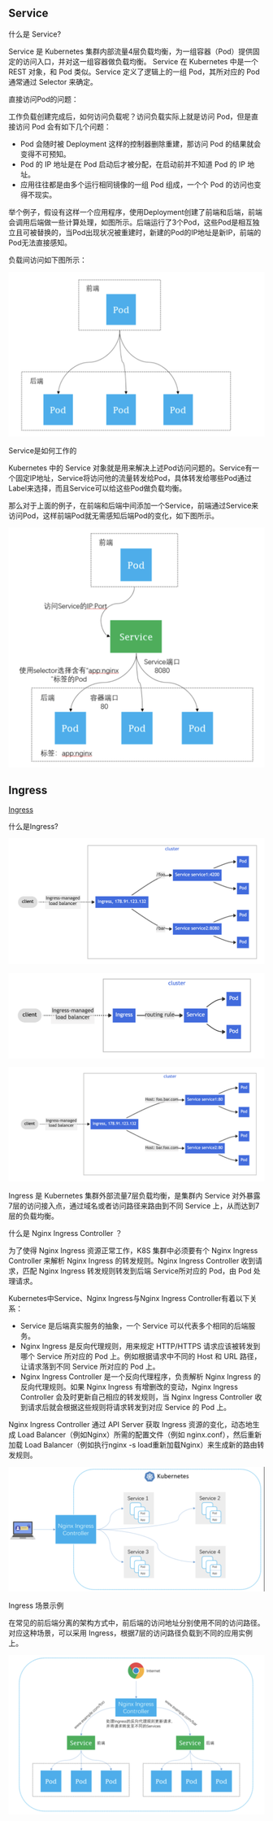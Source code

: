 ## Service

什么是 Service?

Service 是 Kubernetes 集群内部流量4层负载均衡，为一组容器（Pod）提供固定的访问入口，并对这一组容器做负载均衡。 Service 在 Kubernetes 中是一个 REST 对象，和 Pod 类似。Service 定义了逻辑上的一组 Pod，其所对应的 Pod 通常通过 Selector 来确定。

直接访问Pod的问题：

工作负载创建完成后，如何访问负载呢？访问负载实际上就是访问 Pod，但是直接访问 Pod 会有如下几个问题：

* Pod 会随时被 Deployment 这样的控制器删除重建，那访问 Pod 的结果就会变得不可预知。
* Pod 的 IP 地址是在 Pod 启动后才被分配，在启动前并不知道 Pod 的 IP 地址。
* 应用往往都是由多个运行相同镜像的一组 Pod 组成，一个个 Pod 的访问也变得不现实。

举个例子，假设有这样一个应用程序，使用Deployment创建了前端和后端，前端会调用后端做一些计算处理，如图所示。后端运行了3个Pod，这些Pod是相互独立且可被替换的，当Pod出现状况被重建时，新建的Pod的IP地址是新IP，前端的Pod无法直接感知。

负载间访问如下图所示：

![image.png](assets/image04.png)

Service是如何工作的


Kubernetes 中的 Service 对象就是用来解决上述Pod访问问题的。Service有一个固定IP地址，Service将访问他的流量转发给Pod，具体转发给哪些Pod通过Label来选择，而且Service可以给这些Pod做负载均衡。

那么对于上面的例子，在前端和后端中间添加一个Service，前端通过Service来访问Pod，这样前端Pod就无需感知后端Pod的变化，如下图所示。

![image.png](assets/image06.png)



## Ingress

[Ingress](https://kubernetes.io/docs/concepts/services-networking/ingress/)

什么是Ingress?

![image.png](assets/image02.png)

![image.png](assets/image01.png)

![image.png](assets/image03.png)

Ingress 是 Kubernetes 集群外部流量7层负载均衡，是集群内 Service 对外暴露7层的访问接入点，通过域名或者访问路径来路由到不同 Service 上，从而达到7层的负载均衡。

什么是 Nginx Ingress Controller ？

为了使得 Nginx Ingress 资源正常工作，K8S 集群中必须要有个 Nginx Ingress Controller 来解析 Nginx Ingress 的转发规则。Nginx Ingress Controller 收到请求，匹配 Nginx Ingress 转发规则转发到后端 Service所对应的 Pod，由 Pod 处理请求。

Kubernetes中Service、Nginx Ingress与Nginx Ingress Controller有着以下关系：

* Service 是后端真实服务的抽象，一个 Service 可以代表多个相同的后端服务。
* Nginx Ingress 是反向代理规则，用来规定 HTTP/HTTPS 请求应该被转发到哪个 Service 所对应的 Pod 上。例如根据请求中不同的 Host 和 URL 路径，让请求落到不同 Service 所对应的 Pod 上。
* Nginx Ingress Controller 是一个反向代理程序，负责解析 Nginx Ingress 的反向代理规则。如果 Nginx Ingress 有增删改的变动，Nginx Ingress Controller 会及时更新自己相应的转发规则，当 Nginx Ingress Controller 收到请求后就会根据这些规则将请求转发到对应 Service 的 Pod 上。

Nginx Ingress Controller 通过 API Server 获取 Ingress 资源的变化，动态地生成 Load Balancer（例如Nginx）所需的配置文件（例如 nginx.conf），然后重新加载 Load Balancer（例如执行nginx -s load重新加载Nginx）来生成新的路由转发规则。

![nginxingresscontroller.png](./assets/nginx-ingress-controller.png)

Ingress 场景示例

在常见的前后端分离的架构方式中，前后端的访问地址分别使用不同的访问路径。对应这种场景，可以采用 Ingress，根据7层的访问路径负载到不同的应用实例上。

![image.png](./assets/ingress-scene.png)
